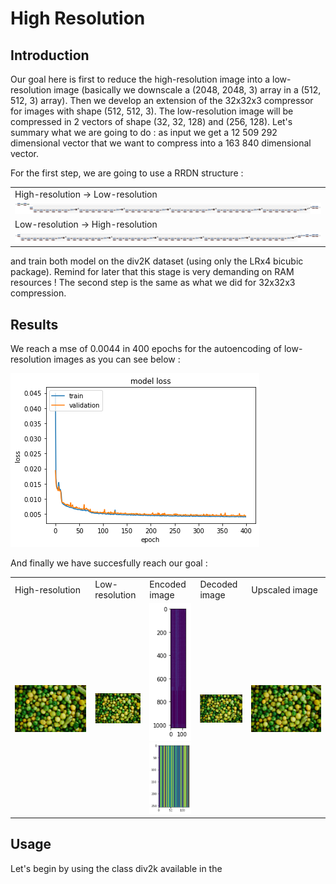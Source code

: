 # High Resolution

## Introduction

Our goal here is first to reduce the high-resolution image into a low-resolution image (basically we downscale a (2048, 2048, 3) array in a (512, 512, 3) array). Then we develop
an extension of the 32x32x3 compressor for images with shape (512, 512, 3). The low-resolution image will be compressed in 2 vectors of shape (32, 32, 128) and (256, 128). Let's 
summary what we are going to do : as input we get a 12 509 292 dimensional vector that we want to compress into a 163 840 dimensional vector. 

For the first step, we are going to use a RRDN structure :

<table>
  <tr>
    <td>High-resolution -> Low-resolution</td>
  </tr>
  <tr>
    <td><img src="images/HR-_LR.png"></td>
  </tr>
  <tr>
    <td>Low-resolution -> High-resolution</td>
  </tr>
  <tr>
    <td><img src="images/LR-_HR.png"></td>
  </tr>
</table>

and train both model on the div2K dataset (using only the LRx4 bicubic package). Remind for later that this stage is very demanding on RAM resources ! The second step is the same as what we did for 32x32x3 compression.

## Results

We reach a mse of 0.0044 in 400 epochs for the autoencoding of low-resolution images as you can see below :

<img src="images/training.png">

And finally we have succesfully reach our goal :

<table>
  <tr>
    <td>High-resolution</td>
    <td>Low-resolution</td>
    <td>Encoded image</td>
    <td>Decoded image</td>
    <td>Upscaled image</td>
  </tr>
  <tr>
    <td><img src="images/test_HR.png"></td>
    <td><img src="images/test_LR.png"></td>
    <td><img src="images/test_encoded_1.png"> <img src="images/test_encoded_2.png"></td>
    <td><img src="images/test_decoded.png"></td>
    <td><img src="images/test_HR_end.png"></td>
  </tr>
</table>

## Usage

Let's begin by using the class div2k available in the 
